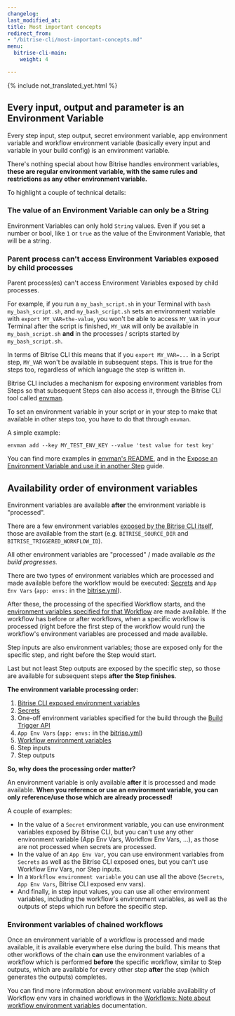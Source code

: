 ```yaml
---
changelog:
last_modified_at:
title: Most important concepts
redirect_from:
- "/bitrise-cli/most-important-concepts.md"
menu:
  bitrise-cli-main:
    weight: 4

---
```

{% include not_translated_yet.html %}

## Every input, output and parameter is an Environment Variable

Every step input, step output, secret environment variable, app environment variable and workflow environment variable
(basically every input and variable in your build config) is an environment variable.

There's nothing special about how Bitrise handles environment variables,
**these are regular environment variable, with the same rules and restrictions as any other environment variable.**

To highlight a couple of technical details:

### The value of an Environment Variable can only be a String

Environment Variables can only hold `String` values. Even if you set a number or bool, like `1` or `true` as
the value of the Environment Variable, that will be a string.

### Parent process can't access  Environment Variables exposed by child processes

Parent process(es) can't access Environment Variables exposed by child processes.

For example, if you run a `my_bash_script.sh` in your Terminal with `bash my_bash_script.sh`,
and `my_bash_script.sh` sets an environment variable with `export MY_VAR=the-value`,
you won't be able to access `MY_VAR` in your Terminal after the script is finished,
`MY_VAR` will only be available in `my_bash_script.sh` **and** in the processes / scripts
started by `my_bash_script.sh`.

In terms of Bitrise CLI this means that if you `export MY_VAR=...` in a Script step,
`MY_VAR` won't be available in subsequent steps. This is true for the steps too,
regardless of which language the step is written in.

Bitrise CLI includes a mechanism for exposing environment variables from Steps
so that subsequent Steps can also access it, through the Bitrise CLI tool
called [envman](https://github.com/bitrise-io/envman).

To set an environment variable in your script or in your step to make that
available in other steps too, you have to do that through `envman`.

A simple example:

    envman add --key MY_TEST_ENV_KEY --value 'test value for test key'

You can find more examples in [envman's README](https://github.com/bitrise-io/envman),
and in the [Expose an Environment Variable and use it in another Step](/tips-and-tricks/expose-environment-variable) guide.

## Availability order of environment variables

Environment variables are available **after** the environment variable
is "processed".

There are a few environment variables [exposed by the Bitrise CLI itself](/faq/available-environment-variables/#exposed-by-the-bitrise-cli),
those are available from the start (e.g. `BITRISE_SOURCE_DIR` and `BITRISE_TRIGGERED_WORKFLOW_ID`).

All other environment variables are "processed" / made available _as the build progresses._

There are two types of environment variables which are processed and
made available before the workflow would be executed:
[Secrets](/bitrise-cli/secrets/) and `App Env Vars` (`app: envs:` in the [bitrise.yml](/bitrise-cli/basics-of-bitrise-yml/)).

After these, the processing of the specified Workflow starts, and the
[environment variables specified for that Workflow](/bitrise-cli/workflows/#define-workflow-specific-parameters-environment-variables)
are made available. If the workflow has before or after workflows, when
a specific workflow is processed (right before the first step of the workflow would run)
the workflow's environment variables are processed and made available.

Step inputs are also environment variables;
those are exposed only for the specific step, and right before the Step would start.

Last but not least Step outputs are exposed by the specific step,
so those are available for subsequent steps **after the Step finishes**.

**The environment variable processing order:**

1. [Bitrise CLI exposed environment variables](/builds/available-environment-variables/#exposed-by-the-bitrise-cli)
2. [Secrets](/bitrise-cli/secrets/)
3. One-off environment variables specified for the build through the [Build Trigger API](/api/build-trigger)
4. `App Env Vars` (`app: envs:` in the [bitrise.yml](/bitrise-cli/basics-of-bitrise-yml/))
5. [Workflow environment variables](/bitrise-cli/workflows/#define-workflow-specific-parameters-environment-variables)
6. Step inputs
7. Step outputs

**So, why does the processing order matter?**

An environment variable is only available **after** it is processed and made available.
**When you reference or use an environment variable, you can only reference/use those which are already processed!**

A couple of examples:

* In the value of a `Secret` environment variable,
  you can use environment variables exposed by Bitrise CLI,
  but you can't use any other environment variable (App Env Vars, Workflow Env Vars, ...),
  as those are not processed when secrets are processed.
* In the value of an `App Env Var`, you can use environment variables
  from `Secrets` as well as the Bitrise CLI exposed ones, but you can't use Workflow Env Vars,
  nor Step inputs.
* In a `Workflow environment variable` you can use all the above (`Secrets`, `App Env Vars`,
  Bitrise CLI exposed env vars).
* And finally, in step input values, you can use all other environment variables,
  including the workflow's environment variables, as well as the outputs
  of steps which run before the specific step.

### Environment variables of chained workflows

Once an environment variable of a workflow is processed and made available,
it is available everywhere else during the build. This means that other workflows
of the chain **can** use the environment variables of a workflow which is performed **before**
the specific workflow, similar to Step outputs, which are available for every
other step **after** the step (which generates the outputs) completes.

You can find more information about environment variable availability
of Workflow env vars in chained workflows in the
[Workflows: Note about workflow environment variables](/bitrise-cli/workflows/#note-about-workflow-environment-variables)
documentation.